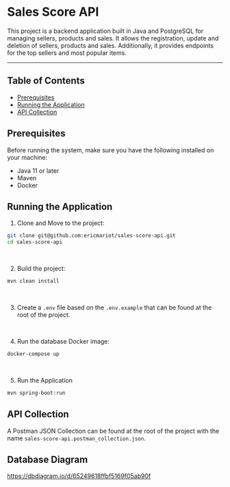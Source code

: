 # Sales Score API

This project is a backend application built in Java and PostgreSQL for managing sellers, products and sales. It allows the registration, update and deletion of sellers, products and sales.
Additionally, it provides endpoints for the top sellers and most popular items.

---

## Table of Contents
- [Prerequisites](#prerequisites)
- [Running the Application](#running-the-application)
- [API Collection](#api-collection)

## Prerequisites

Before running the system, make sure you have the following installed on your machine:
- Java 11 or later
- Maven
- Docker

## Running the Application

1. Clone and Move to the project:
```bash
git clone git@github.com:ericmariot/sales-score-api.git
cd sales-score-api
```

<br>

2. Build the project:
```bash
mvn clean install
```

<br>

3. Create a `.env` file based on the `.env.example` that can be found at the root of the project.

<br>

4. Run the database Docker image:
```bash
docker-compose up
```

<br>

5. Run the Application
```bash
mvn spring-boot:run
```

## API Collection

A Postman JSON Collection can be found at the root of the project with the name `sales-score-api.postman_collection.json`.


## Database Diagram

https://dbdiagram.io/d/65249618ffbf5169f05ab90f